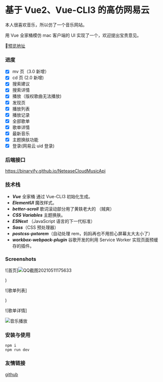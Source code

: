 #  基于 Vue2、Vue-CLI3 的高仿网易云 

本人很喜欢音乐，所以仿了一个音乐网站。

用 Vue 全家桶模仿 mac 客户端的 UI 实现了一个，欢迎提出宝贵意见。

💐[预览地址](https://ssh-music.vercel.app)

### 进度

- [x] mv 页（3.0 新增）
- [x] cd 页 (2.0 新增)
- [x] 搜索建议
- [x] 搜索详情
- [x] 播放（版权歌曲无法播放)
- [x] 发现页
- [x] 播放列表
- [x] 播放记录
- [x] 全部歌单
- [x] 歌单详情
- [x] 最新音乐
- [x] 主题换肤功能
- [x] 登录(网易云 uid 登录)

### 后端接口

https://binaryify.github.io/NeteaseCloudMusicApi

### 技术栈

- **_Vue_** 全家桶 通过 Vue-CLI3 初始化生成。
- **_ElementUI_** 魔改样式。
- **_better-scroll_** 歌词滚动部分用了黄轶老大的 （贼爽）
- **_CSS Variables_** 主题换肤。
- **_ESNext_** （JavaScript 语言的下一代标准）
- **_Sass_**（CSS 预处理器）
- **_postcss-pxtorem_**（自动处理 rem，妈妈再也不用担心屏幕太大太小了）
- **_workbox-webpack-plugin_** 谷歌开发的利用 Service Worker 实现页面预缓存的插件。

### Screenshots

![首页]![QQ截图20210511175633](https://user-images.githubusercontent.com/73093510/117906181-0120c580-b307-11eb-9ffd-a1efc97df4cc.png)


)

![歌单列表]

)

![歌单详情]

![音乐播放]()

### 安装与使用

```
npm i
npm run dev
```

### 友情链接

[github](https://github.com/)
